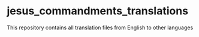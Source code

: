 # jesus_commandments_translations
This repository contains all translation files from English to other languages
